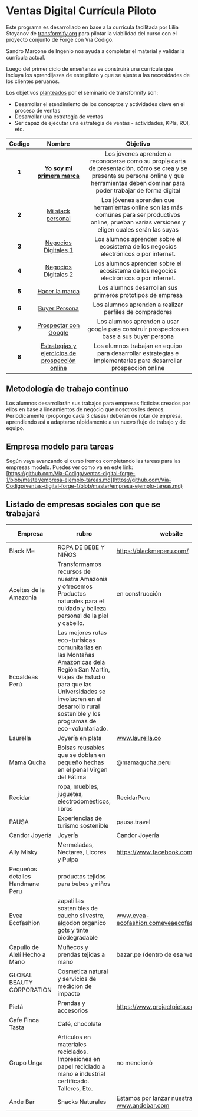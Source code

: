 # Ventas Digital Currícula Piloto

Este programa es desarrollado en base a la currícula facilitada por Lilia Stoyanov de [transformify.org](https://transformify.org)
para pilotar la viabilidad del curso con el proyecto conjunto de Forge con Vía Código.

Sandro Marcone de Ingenio nos ayuda a completar el material y validar la currícula actual.

Luego del primer ciclo de enseñanza se construirá una currícula que incluya los aprendijazes de este piloto y
que se ajuste a las necesidades de los clientes peruanos.

Los objetivos [planteados](https://drive.google.com/open?id=1-yiPAuJs5_cEQ3cwX3yFuu0sYhJ-qTQO) por el seminario de transformify son:

- Desarrollar el etendimiento de los conceptos y actividades clave en el proceso de ventas
- Desarrollar una estrategia de ventas
- Ser capaz de ejecutar una estrategia de ventas - actividades, KPIs, ROI, etc.

| **Codigo** |                                                                                               **Nombre**                                                                                               |                                                                                        **Objetivo**                                                                                         |
| :--------: | :----------------------------------------------------------------------------------------------------------------------------------------------------------------------------------------------------: | :-----------------------------------------------------------------------------------------------------------------------------------------------------------------------------------------: |
|   **1**    |                    [**Yo soy mi primera marca**](https://github.com/Via-Codigo/ventas-digital-forge-1/blob/master/1.%20Yo%20soy%20mi%20primera%20marca/yo-soy-mi-primera-marca.md)                     | Los jóvenes aprenden a reconocerse como su propia carta de presentación, cómo se crea y se presenta su persona online y que herramientas deben dominar para poder trabajar de forma digital |
|   **2**    |                                   [Mi stack personal](https://github.com/Via-Codigo/ventas-digital-forge-1/blob/master/2.%20Mi%20stack%20personal/stack-personal.md)                                   |                   Los jóvenes aprenden que herramientas online son las más comúnes para ser productivos online, prueban varias versiones y eligen cuales serán las suyas                    |
|   **3**    |                                [Negocios Digitales 1](https://github.com/Via-Codigo/ventas-digital-forge-1/blob/master/3.%20Negocios%20Digitales/negocios-digitales.md)                                |                                                    Los alumnos aprenden sobre el ecosistema de los negocios electrónicos o por internet.                                                    |
|   **4**    |                             [Negocios Digitales 2](https://github.com/Via-Codigo/ventas-digital-forge-1/blob/master/4.%20Negocios%20Digitales%202/negocios-digitales-2.md)                             |                                                    Los alumnos aprenden sobre el ecosistema de los negocios electrónicos o por internet.                                                    |
|   **5**    |                            [Hacer la marca](https://github.com/Via-Codigo/ventas-digital-forge-1/blob/master/5.%20Hacer%20la%20Marca%20-%20Empresa/hacer-marca-empresa.md)                             |                                                                 Los alumnos desarrollan sus primeros prototipos de empresa                                                                  |
|   **6**    |                                        [Buyer Persona](https://github.com/Via-Codigo/ventas-digital-forge-1/blob/master/6.%20Buyer%20Persona/guia-de-clase.md)                                         |                                                                   Los alumnos aprenden a realizar perfiles de compradores                                                                   |
|   **7**    |                               [Prospectar con Google](https://github.com/Via-Codigo/ventas-digital-forge-1/blob/master/7.%20Prospectar%20con%20Google/guia-de-clase.md)                                |                                                  Los alumnos aprenden a usar google para construir prospectos en base a sus buyer persona                                                   |
|   **8**    | [Estrategias y ejercicios de prospección online](https://github.com/Via-Codigo/ventas-digital-forge-1/blob/master/8.%20Estrategias%20y%20ejercicios%20de%20prospecci%C3%B3n%20online/guia-de-clase.md) |                                      Los elumnos trabajan en equipo para desarrollar estrategias e implementarlas para desarrollar prospección online                                       |

## Metodología de trabajo contínuo

Los alumnos desarrollarán sus trabajos para empresas ficticias creados por ellos en base a lineamientos de negocio que nosotros les demos.
Periódicamente (propongo cada 3 clases) deberán de rotar de empresa, aprendiendo así a adaptarse rápidamente a un nuevo flujo de trabajo y de equipo.

## Empresa modelo para tareas

Según vaya avanzando el curso iremos completando las tareas para las empresas modelo.
Puedes ver como va en este link: [https://github.com/Via-Codigo/ventas-digital-forge-1/blob/master/empresa-ejemplo-tareas.md](https://github.com/Via-Codigo/ventas-digital-forge-1/blob/master/empresa-ejemplo-tareas.md)

## Listado de empresas sociales con que se trabajará

| Empresa                         | rubro                                                                                                                                                                                                                             | website                                          | facebook                                 | twitter      | Instagram                                 | Plazas llenas |
| ------------------------------- | --------------------------------------------------------------------------------------------------------------------------------------------------------------------------------------------------------------------------------- | ------------------------------------------------ | ---------------------------------------- | ------------ | ----------------------------------------- | ------------- |
| Black Me                        | ROPA DE BEBE Y NIÑOS                                                                                                                                                                                                              | https://blackmeperu.com/                         | black me peru                            |              |                                           | 0/2           |
| Aceites de la Amazonia          | Transformamos recursos de nuestra Amazonía y ofrecemos Productos naturales para el cuidado y belleza personal de la piel y cabello.                                                                                               | en construcción                                  | por buscar                               |              |                                           | 2/2           |
| Ecoaldeas Perú                  | Las mejores rutas eco-turísicas comunitarias en las Montañas Amazónicas dela Región San Martín, Viajes de Estudio para que las Universidades se involucren en el desarrollo rural sostenible y los programas de eco-voluntariado. |                                                  | www.facebook.com/ecoaldeas.peru          | @rponceo     |                                           | 2/2           |
| Laurella                        | Joyería en plata                                                                                                                                                                                                                  | www.laurella.co                                  | @laurella.co                             |              | @laurella.blu (ig)                        | 2/2           |
| Mama Qucha                      | Bolsas reusables que se doblan en pequeño hechas en el penal Virgen del Fátima                                                                                                                                                    | @mamaqucha.peru                                  |                                          |              |                                           | 2/2           |
| Recidar                         | ropa, muebles, juguetes, electrodomésticos, libros                                                                                                                                                                                | RecidarPeru                                      |                                          |              | @recidar                                  | 2/2           |
| PAUSA                           | Experiencias de turismo sostenible                                                                                                                                                                                                | pausa.travel                                     |                                          | pausa.travel |                                           | 0/2           |
| Candor Joyería                  | Joyería                                                                                                                                                                                                                           | Candor Joyería                                   |                                          |              | @candorjoyeria                            | 1/2           |
| Ally Misky                      | Mermeladas, Nectares, Licores y Pulpa                                                                                                                                                                                             | https://www.facebook.com/AllyMishky/             |                                          |              |                                           | 1/2           |
| Pequeños detalles Handmane Peru | productos tejidos para bebes y niños                                                                                                                                                                                              |                                                  | https://www.facebook.com/pdhandmadeperu/ |              | https://www.instagram.com/pdhandmadeperu/ | 1/2           |
| Evea Ecofashion                 | zapatillas sostenibles de caucho silvestre, algodon organico gots y tinte biodegradable                                                                                                                                           | www.evea-ecofashion.comeveaecofashion            | eveaecofashion                           |              | eveaecofashion                            | 2/2           |
| Capullo de Alelí Hecho a Mano   | Muñecos y prendas tejidas a mano                                                                                                                                                                                                  | bazar.pe (dentro de esa web)                     |                                          |              |                                           | 0/2           |
| GLOBAL BEAUTY CORPORATION       | Cosmetica natural y servicios de medicion de impacto                                                                                                                                                                              |                                                  |                                          |              |                                           | 2/2           |
| Pietà                           | Prendas y accesorios                                                                                                                                                                                                              | https://www.projectpieta.com/                    | facebook.com/projectpieta                |              |                                           | 2/2           |
| Cafe Finca Tasta                | Café, chocolate                                                                                                                                                                                                                   |                                                  | tiene no dio dirección                   |              | tiene no dio dirección                    | 2/2           |
| Grupo Unga                      | Artículos en materiales reciclados. Impresiones en papel reciclado a mano e industrial certificado. Talleres, Etc.                                                                                                                | no mencionó                                      | tiene pero no lo facilitó                |              |                                           | 2/2           |
| Ande Bar                        | Snacks Naturales                                                                                                                                                                                                                  | Estamos por lanzar nuestra web : www.andebar.com | https://www.facebook.com/andebarperu/    |              |                                           | 1/2           |
